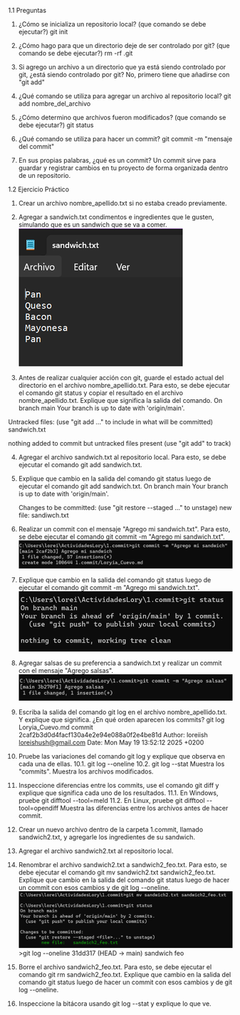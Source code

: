 1.1 Preguntas
1. ¿Cómo se inicializa un repositorio local? (que comando se debe ejecutar?)
	git init

2. ¿Cómo hago para que un directorio deje de ser controlado por git? (que comando se debe ejecutar?)
	rm -rf .git

3. Si agrego un archivo a un directorio que ya está siendo controlado por git, ¿está siendo controlado por git?
	No, primero tiene que añadirse con "git add"

4. ¿Qué comando se utiliza para agregar un archivo al repositorio local?
	git add nombre_del_archivo

5. ¿Cómo determino que archivos fueron modificados? (que comando se debe ejecutar?)
	git status

6. ¿Qué comando se utiliza para hacer un commit?
	git commit -m "mensaje del commit"

7. En sus propias palabras, ¿qué es un commit?
	Un commit sirve para guardar y registrar cambios en tu proyecto de forma organizada dentro de un repositorio.

    

1.2 Ejercicio Práctico
1. Crear un archivo nombre_apellido.txt si no estaba creado previamente.
		
2. Agregar a sandwich.txt condimentos e ingredientes que le gusten, simulando que es un sandwich que se va a comer.
		![sandwichingredientes](img/image.png)
        
3. Antes de realizar cualquier acción con git, guarde el estado actual del directorio en el archivo nombre_apellido.txt. Para esto, se debe ejecutar el comando git status y copiar el resultado en el archivo nombre_apellido.txt. Explique que significa la salida del comando.
		On branch main
Your branch is up to date with 'origin/main'.

Untracked files:
  (use "git add <file>..." to include in what will be committed)
        sandwich.txt

nothing added to commit but untracked files present (use "git add" to track)


4. Agregar el archivo sandwich.txt al repositorio local. Para esto, se debe ejecutar el comando git add sandwich.txt.
		
5. Explique que cambio en la salida del comando git status luego de ejecutar el comando git add sandwich.txt.
		On branch main
	Your branch is up to date with 'origin/main'.

	Changes to be committed:
  	(use "git restore --staged <file>..." to unstage)
        	new file:   sandiwch.txt
        
6. Realizar un commit con el mensaje "Agrego mi sandwich.txt". Para esto, se debe ejecutar el comando git commit -m "Agrego mi sandwich.txt".
		![commitsandwich](img/image-1.png)

7. Explique que cambio en la salida del comando git status luego de ejecutar el comando git commit -m "Agrego mi sandwich.txt".
		![gitstatuscommit1](img/image-2.png)

8. Agregar salsas de su preferencia a sandwich.txt y realizar un commit con el mensaje "Agrego salsas".
		![agregosalsas](img/image-3.png)

9. Escriba la salida del comando git log en el archivo nombre_apellido.txt. Y explique que significa. ¿En qué orden aparecen los commits?
		git log Loryia_Cuevo.md
	commit 2caf2b3d0d4facf130a4e2e94e088a0f2e4be81d
	Author: loreiish <loreishush@gmail.com>
	Date:   Mon May 19 13:52:12 2025 +0200
10. Pruebe las variaciones del comando git log y explique que observa en cada una de ellas. 10.1. git log --oneline 10.2. git log --stat
		Muestra los "commits". Muestra los archivos modificados.

11. Inspeccione diferencias entre los commits, use el comando git diff y explique que significa cada uno de los resultados. 11.1. En Windows, pruebe git difftool --tool=meld <hash> 11.2. En Linux, pruebe git difftool --tool=opendiff <hash>
		Muestra las diferencias entre los archivos antes de hacer commit.

12. Crear un nuevo archivo dentro de la carpeta 1.commit, llamado sandwich2.txt, y agregarle los ingredientes de su sandwich.

13. Agregar el archivo sandwich2.txt al repositorio local.

14. Renombrar el archivo sandwich2.txt a sandwich2_feo.txt. Para esto, se debe ejecutar el comando git mv sandwich2.txt sandwich2_feo.txt. Explique que cambio en la salida del comando git status luego de hacer un commit con esos cambios y de git log --oneline.
		![statussandwichfeo](img/image-4.png)
		>git log --oneline
	31dd317 (HEAD -> main) sandwich feo
	
15. Borre el archivo sandwich2_feo.txt. Para esto, se debe ejecutar el comando git rm sandwich2_feo.txt. Explique que cambio en la salida del comando git status luego de hacer un commit con esos cambios y de git log --oneline.

16. Inspeccione la bitácora usando git log --stat y explique lo que ve.
